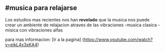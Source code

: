 #musica para relajarse
---
Los estudios mas recientes nos han **revelado** que la musica nos puede crear un ambiente de relajacion atraves de las vibraciones 
-musica clasica
-misica con vibraciones alfas

para mas informacion:
[Ir a la pagina] (https://www.youtube.com/watch?v=eikL4x3sKA4)
